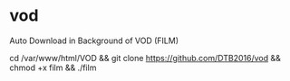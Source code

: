 # vod
Auto Download in Background of VOD (FILM)

cd /var/www/html/VOD && git clone https://github.com/DTB2016/vod && chmod +x film && ./film
